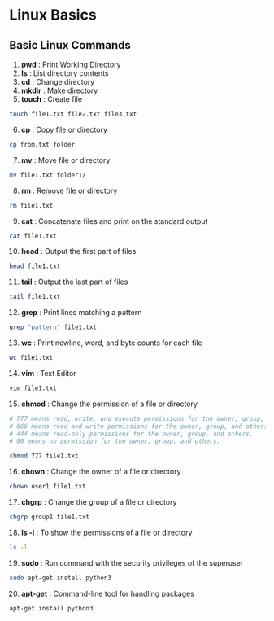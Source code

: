 # Linux Basics

## Basic Linux Commands

1. **pwd** : Print Working Directory
2. **ls** : List directory contents
3. **cd** : Change directory
4. **mkdir** : Make directory
5. **touch** : Create file
```bash
touch file1.txt file2.txt file3.txt
```
6. **cp** : Copy file or directory 
```bash
cp from.txt folder
```
7. **mv** : Move file or directory
```bash
mv file1.txt folder1/
```
8. **rm** : Remove file or directory
```bash
rm file1.txt
```
9. **cat** : Concatenate files and print on the standard output
```bash
cat file1.txt
```
10. **head** : Output the first part of files
```bash
head file1.txt
```
11. **tail** : Output the last part of files
```bash
tail file1.txt
```
12. **grep** : Print lines matching a pattern
```bash
grep "pattern" file1.txt
```
13. **wc** : Print newline, word, and byte counts for each file
```bash
wc file1.txt
```
14. **vim** : Text Editor
```bash
vim file1.txt
```
15. **chmod** : Change the permission of a file or directory
```bash
# 777 means read, write, and execute permissions for the owner, group, and others.
# 666 means read and write permissions for the owner, group, and others.
# 444 means read-only permissions for the owner, group, and others.
# 00 means no permission for the owner, group, and others.

chmod 777 file1.txt
```

16. **chown** : Change the owner of a file or directory
```bash
chown user1 file1.txt
```
17. **chgrp** : Change the group of a file or directory
```bash
chgrp group1 file1.txt
```
18. **ls -l** : To show the permissions of a file or directory
```bash 
ls -l
```
19. **sudo** : Run command with the security privileges of the superuser
```bash
sudo apt-get install python3
```
20. **apt-get** : Command-line tool for handling packages
```bash
apt-get install python3
```